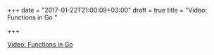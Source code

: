+++
date = "2017-01-22T21:00:09+03:00"
draft = true
title = "Video: Functions in Go "

+++

<p><a href="/stories/1599-video-functions-in-go-tutorial">Video: Functions in Go </a></p>
